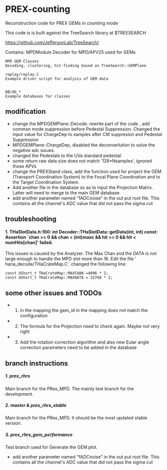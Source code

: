 # PREX-counting
Reconstruction code for PREX GEMs in counting mode

This code is is built against the TreeSearch library at $TREESEARCH

https://github.com/JeffersonLab/TreeSearch/

Contains:
    MPDModule
    Decoder for MPD/APV25 used for GEMs

    MPD GEM Classes
    Decoding, clustering, hit-finding based on TreeSearch::GEMPlane

    replay/replay.C
    Example driver script for analysis of GEM data


    DB/db_*
    Example databases for classes
    
## modification 
* change the MPDGEMPlane::Decode. rewrite part of the code , add common mode suppression before Pedestal Suppression. Changed the input value for ChargeDep to samples after CM suppresion and Pedestal Suppression 
* MPDGEMPlane::ChargeDep, disabled the deconverlution to solve the negative adc issues. 
* changed the Pedestals to the UVa standard pedestal 
* some return raw data size does not match '128*Nsamples', ignored those APVs
* change the PREXStand class, add the function used for project the GEM (Transport Coordination System) to the Focal Plane Coordination and to the Target Coordination System.
* Add another file in the database so as to input the Projection Matrix. Latter will need to merge to the main GEM database
* add another parameter named "fADCnoise" in the out put root file. This contains all the channel's ADC value that did not pass the sigma cut

## troubleshooting 
#### 1. THaSlotData.h:160: int Decoder::THaSlotData::getData(int, int) const: Assertion `chan >= 0 && chan < (int)maxc && hit >= 0 && hit < numHits[chan]' failed. 

This issues is caused by the Analyzer. The Max Chan and the DATA is not large enough to handle the MPD slot more than 16. Edit the file '  hana_decode/THaCrateMap.C'. changed the following line:

    const UShort_t THaCrateMap::MAXCHAN =4096 * 2;   
    const UShort_t THaCrateMap::MAXDATA = 32768 * 2;


## some other issues and TODOs

* 1. in the mapping the gem_id in the mapping does not match the configuration
* 2. The formula for the Projection need to check again. Maybe not very right
* 3. Add the rotation correction algorithm and also new Eular angle correction parameters need to be added in the database 



## branch instructions

##### 1. prex_rhrs

Main branch for the PRex_MPD. The mainly test branch for the development.

##### 2. master & prex\_rhrs\_stable

Main branch for the PRex_MPD. It should be the most updated stable version. 

##### 3. prex\_rhrs\_gem\_performance

Test branch used for Generate the GEM plot. 

* add another parameter named "fADCnoise" in the out put root file. This contains all the channel's ADC value that did not pass the sigma cut